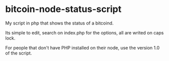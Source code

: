 bitcoin-node-status-script
==========================

My script in php that shows the status of a bitcoind.

Its simple to edit, search on index.php for the options, all are writed on caps lock.

For people that don't have PHP installed on their node, use the version 1.0 of the script.
